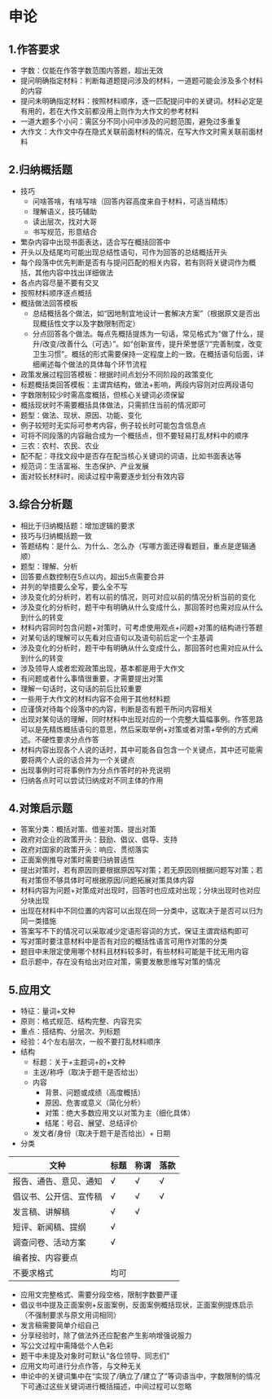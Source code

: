 # 申论
## 1.作答要求
- 字数：仅能在作答字数范围内答题，超出无效
- 提问明确指定材料：判断每道题提问涉及的材料，一道题可能会涉及多个材料的内容
- 提问未明确指定材料：按照材料顺序，逐一匹配提问中的关键词。材料必定是有用的，若在大作文前都没用上则作为大作文的参考材料
- 一道大题多个小问：需区分不同小问中涉及的问题范围，避免过多重复
- 大作文：大作文中存在隐式关联前面材料的情况，在写大作文时需关联前面材料


## 2.归纳概括题
- 技巧
  - 问啥答啥，有啥写啥（回答内容高度来自于材料，可适当精炼）
  - 理解语义，技巧辅助
  - 读出层次，找对大哥
  - 书写规范，形意结合
- 繁杂内容中出现书面表达，适合写在概括回答中
- 开头以及结尾均可能出现总结性语句，可作为回答的总结概括开头
- 每个段落中优先判断是否有与提问匹配的相关内容，若有则将关键词作为概括，其他内容中找出详细做法
- 各点内容尽量不要有交叉
- 按照材料顺序逐点概括
- 概括做法回答模板
  - 总结概括各个做法，如“因地制宜地设计一套解决方案”（根据原文是否出现概括性文字以及字数限制而定）
  - 分点回答各个做法。每点先概括提炼为一句话，常见格式为“做了什么，提升/改变/改善什么（可选）”。如“创新宣传，提升荣誉感”/“完善制度，改变卫生习惯”。概括的形式需要保持一定程度上的一致。在概括语句后面，详细阐述每个做法的具体每个环节流程
- 政策发展过程回答模板：根据时间点划分不同阶段的政策变化
- 标题概括类回答模板：主谓宾结构，做法+影响，两段内容则对应两段语句
- 字数限制较少时需高度概括，但核心关键词必须保留
- 概括现状时不需要概括具体做法，只需抓住当前的情况即可
- 题型：做法、现状、原因、功能、变化
- 例子较短时无实际可参考内容，例子较长时可能包含信息点
- 可将不同段落的内容融合成为一个概括点，但不要轻易打乱材料中的顺序
- 三农：农村、农民、农业
- 配不配：寻找文段中是否存在配当核心关键词的词语，比如书面表达等
- 规范词：生活富裕、生态保护、产业发展
- 面对较长材料时，阅读过程中需要逐步划分有效内容



## 3.综合分析题
- 相比于归纳概括题：增加逻辑的要求
- 技巧与归纳概括题一致
- 答题结构：是什么、为什么、怎么办（写哪方面还得看题目，重点是逻辑通顺）
- 题型：理解、分析
- 回答要点数控制在5点以内，超出5点需要合并
- 并列的举措要么全写，要么全不写
- 涉及变化的分析时，若有以前的情况，则可对应以前的情况分析当前的变化
- 涉及变化的分析时，题干中有明确从什么变成什么，那回答时也需对应从什么到什么的转变
- 材料内容同时包含问题+对策时，可考虑使用观点+问题+对策的结构进行答题
- 对某句话的理解可以先看对应语句以及语句前后定一个主基调
- 涉及变化的分析时，题干中有明确从什么变成什么，那回答时也需对应从什么到什么的转变
- 涉及领导人或者宏观政策出现，基本都是用于大作文
- 有问题或者什么事情很重要，才需要提出对策
- 理解一句话时，这句话的前后比较重要
- 一些用于大作文的材料内容不会用于其他材料题
- 应谨慎对待每个段落中的内容，判断是否有题干所问内容相关
- 出现对某句话的理解，同时材料中出现对应的一个完整大篇幅事例。作答思路可以是先精炼概括语句的意思，然后采取举例+对策或者对策+举例的方式阐述。不硬性要求分点作答
- 材料内容出现各个人说的话时，其中可能各自包含一个关键点，其中还可能需要将两个人说的话合并为一个关键点
- 出现事例时可将事例作为分点作答时的补充说明
- 归纳各点时可以尝试归纳成对不同主体的作用


## 4.对策启示题
- 答案分类：概括对策、借鉴对策、提出对策
- 政府对企业的政策开头：鼓励、倡议、倡导、支持
- 政府对国家的政策开头：响应、贯彻落实
- 正面案例推导对策时需要归纳普适性
- 提出对策时，若有原因则要根据原因写对策；若无原因则根据问题写对策；若有对策但不够具体时可根据原因/问题拓展对策具体内容
- 材料内容为问题+对策成对出现时，回答时也应成对出现；分块出现时也对应分块出现
- 出现在材料中不同位置的内容可以出现在同一分类中，这取决于是否可以归为同一类措施
- 答案写不下的情况可以采取减少定语形容词的方式，保证主谓宾结构即可
- 写对策时要注意材料中是否有对应的概括性语言可用作对策的分类
- 题目中未限定使用哪个材料且材料较多时，有些材料可能是干扰无用内容
- 启示题中，存在没有给出对应对策，需要发散思维写对策的情况


## 5.应用文
- 特征：量词+文种
- 原则：格式规范、结构完整、内容充实
- 重点：搭结构、分层次、列标题
- 经验：4个左右层次，一般不要打乱材料顺序
- 结构
  - 标题：关于+主题词+的+文种
  - 主送/称呼（取决于题干是否给出）
  - 内容
     - 背景、问题或成绩（高度概括）
     - 原因、危害或意义（简化分析）
     - 对策：绝大多数应用文以对策为主（细化具体）
     - 结尾：号召、展望、总结评价
  - 发文者/身份（取决于题干是否给出）+ 日期
- 分类

|文种|标题|称谓|落款|
|--|--|--|--|
|报告、通告、意见、通知|√|√|√|
|倡议书、公开信、宣传稿|√|√|√|
|发言稿、讲解稿|√|√||
|短评、新闻稿、提纲|√|||
|调查问卷、活动方案|√|||
|编者按、内容要点||||
|不要求格式|均可|||

- 应用文完整格式、需要分段空格，限制字数要严谨
- 倡议书中提及正面案例+反面案例，反面案例概括现状，正面案例提炼启示（不强制要求与原文用词相同）
- 发言稿需要简单介绍自己
- 分享经验时，除了做法外还应配套产生影响增强说服力
- 写公文过程中需降低个人色彩
- 题干中未提及对象时可默认“各位领导、同志们”
- 应用文均可进行分点作答，与文种无关
- 申论中的关键词集中在“实现了/确立了/建立了”等词语当中，字数限制的情况下可通过这些关键词进行概括描述，中间过程可以忽略




